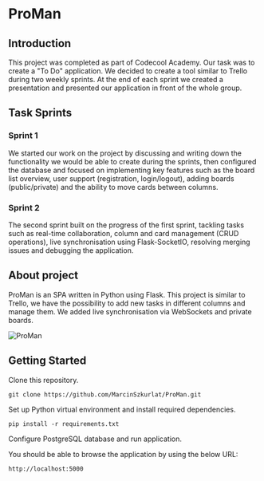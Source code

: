 # ProMan

## Introduction
This project was completed as part of Codecool Academy. Our task was to create a "To Do" application. We decided to create a tool similar to Trello during two weekly sprints. At the end of each sprint we created a presentation and presented our application in front of the whole group.

## Task Sprints

### Sprint 1
We started our work on the project by discussing and writing down the functionality we would be able to create during the sprints, then configured the database and focused on implementing key features such as the board list overview, user support (registration, login/logout), adding boards (public/private) and the ability to move cards between columns.

### Sprint 2
The second sprint built on the progress of the first sprint, tackling tasks such as real-time collaboration, column and card management (CRUD operations), live synchronisation using Flask-SocketIO, resolving merging issues and debugging the application.

## About project
ProMan is an SPA written in Python using Flask. This project is similar to Trello, we have the possibility to add new tasks in different columns and manage them. We added live synchronisation via WebSockets and private boards.

![ProMan](https://github.com/MarcinSzkurlat/ProMan/assets/94744112/4e92218a-e849-4e40-ad8c-39d3d4bd766f)

## Getting Started

Clone this repository.
```
git clone https://github.com/MarcinSzkurlat/ProMan.git
```

Set up Python virtual environment and install required dependencies.
```
pip install -r requirements.txt
```

Configure PostgreSQL database and run application.

You should be able to browse the application by using the below URL:
```
http://localhost:5000
```
